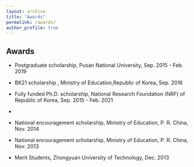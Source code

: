 ```yaml
---
layout: archive
title: "Awards"
permalink: /awards/
author_profile: true
---
```

## Awards

* Postgraduate scholarship, Pusan National University, Sep. 2015 - Feb. 2019

* BK21 scholarship , Ministry of Education,Republic of Korea, Sep. 2016
  
* Fully funded Ph.D. scholarship, National Research Foundation (NRF) of Republic of Korea, Sep. 2015 - Feb. 2021
* 
* National encouragement scholarship, Ministry of Education, P. R. China, Nov. 2014

* National encouragement scholarship, Ministry of Education, P. R. China, Nov. 2013

* Merit Students, Zhongyuan University of Technology, Dec. 2013